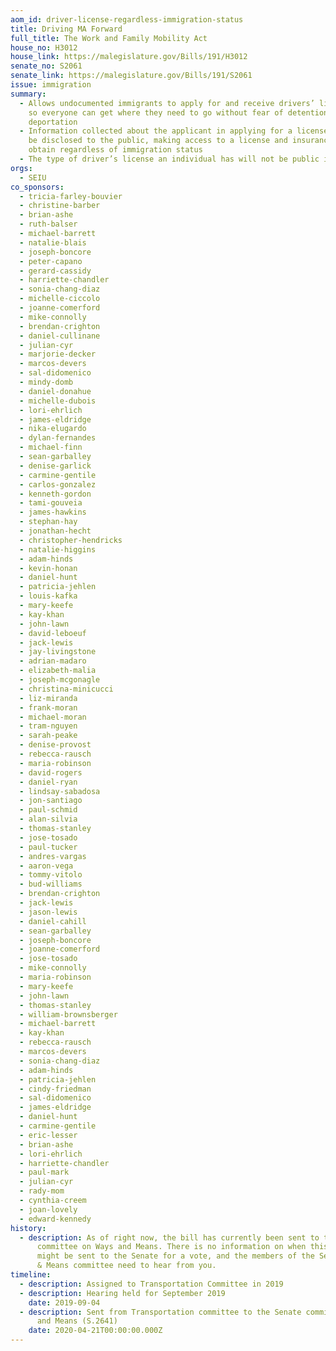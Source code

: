 ```yaml
---
aom_id: driver-license-regardless-immigration-status
title: Driving MA Forward
full_title: The Work and Family Mobility Act
house_no: H3012
house_link: https://malegislature.gov/Bills/191/H3012
senate_no: S2061
senate_link: https://malegislature.gov/Bills/191/S2061
issue: immigration
summary:
  - Allows undocumented immigrants to apply for and receive drivers’ licenses,
    so everyone can get where they need to go without fear of detention or
    deportation
  - Information collected about the applicant in applying for a license will not
    be disclosed to the public, making access to a license and insurance safe to
    obtain regardless of immigration status
  - The type of driver’s license an individual has will not be public information
orgs:
  - SEIU
co_sponsors:
  - tricia-farley-bouvier
  - christine-barber
  - brian-ashe
  - ruth-balser
  - michael-barrett
  - natalie-blais
  - joseph-boncore
  - peter-capano
  - gerard-cassidy
  - harriette-chandler
  - sonia-chang-diaz
  - michelle-ciccolo
  - joanne-comerford
  - mike-connolly
  - brendan-crighton
  - daniel-cullinane
  - julian-cyr
  - marjorie-decker
  - marcos-devers
  - sal-didomenico
  - mindy-domb
  - daniel-donahue
  - michelle-dubois
  - lori-ehrlich
  - james-eldridge
  - nika-elugardo
  - dylan-fernandes
  - michael-finn
  - sean-garballey
  - denise-garlick
  - carmine-gentile
  - carlos-gonzalez
  - kenneth-gordon
  - tami-gouveia
  - james-hawkins
  - stephan-hay
  - jonathan-hecht
  - christopher-hendricks
  - natalie-higgins
  - adam-hinds
  - kevin-honan
  - daniel-hunt
  - patricia-jehlen
  - louis-kafka
  - mary-keefe
  - kay-khan
  - john-lawn
  - david-leboeuf
  - jack-lewis
  - jay-livingstone
  - adrian-madaro
  - elizabeth-malia
  - joseph-mcgonagle
  - christina-minicucci
  - liz-miranda
  - frank-moran
  - michael-moran
  - tram-nguyen
  - sarah-peake
  - denise-provost
  - rebecca-rausch
  - maria-robinson
  - david-rogers
  - daniel-ryan
  - lindsay-sabadosa
  - jon-santiago
  - paul-schmid
  - alan-silvia
  - thomas-stanley
  - jose-tosado
  - paul-tucker
  - andres-vargas
  - aaron-vega
  - tommy-vitolo
  - bud-williams
  - brendan-crighton
  - jack-lewis
  - jason-lewis
  - daniel-cahill
  - sean-garballey
  - joseph-boncore
  - joanne-comerford
  - jose-tosado
  - mike-connolly
  - maria-robinson
  - mary-keefe
  - john-lawn
  - thomas-stanley
  - william-brownsberger
  - michael-barrett
  - kay-khan
  - rebecca-rausch
  - marcos-devers
  - sonia-chang-diaz
  - adam-hinds
  - patricia-jehlen
  - cindy-friedman
  - sal-didomenico
  - james-eldridge
  - daniel-hunt
  - carmine-gentile
  - eric-lesser
  - brian-ashe
  - lori-ehrlich
  - harriette-chandler
  - paul-mark
  - julian-cyr
  - rady-mom
  - cynthia-creem
  - joan-lovely
  - edward-kennedy
history:
  - description: As of right now, the bill has currently been sent to the Senate
      committee on Ways and Means. There is no information on when this bill
      might be sent to the Senate for a vote, and the members of the Senate Ways
      & Means committee need to hear from you.
timeline:
  - description: Assigned to Transportation Committee in 2019
  - description: Hearing held for September 2019
    date: 2019-09-04
  - description: Sent from Transportation committee to the Senate committee on Ways
      and Means (S.2641)
    date: 2020-04-21T00:00:00.000Z
---
```

